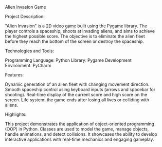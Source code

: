 Alien Invasion Game

Project Description:

"Alien Invasion" is a 2D video game built using the Pygame library. The player controls a spaceship, shoots at invading aliens, and aims to achieve the highest possible score. 
The objective is to eliminate the alien fleet before they reach the bottom of the screen or destroy the spaceship.

Technologies and Tools:

Programming Language: Python
Library: Pygame
Development Environment: PyCharm

Features:

Dynamic generation of an alien fleet with changing movement direction.
Smooth spaceship control using keyboard inputs (arrows and spacebar for shooting).
Real-time display of the current score and high score on the screen.
Life system: the game ends after losing all lives or colliding with aliens.

Highlights:

This project demonstrates the application of object-oriented programming (OOP) in Python. 
Classes are used to model the game, manage objects, handle animations, and detect collisions. It showcases the ability to develop interactive applications with real-time mechanics and engaging gameplay.
